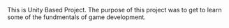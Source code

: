 This is Unity Based Project. The purpose of this project was to get to learn some of the fundmentals of game development. 
